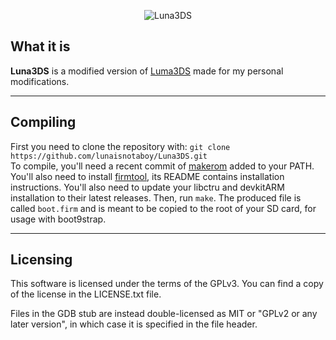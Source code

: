 <p align="center">
<img src="https://i.imgur.com/Hs4NtTy.png" alt="Luna3DS" title="Luna3DS" />
</p>

## What it is

**Luna3DS** is a modified version of [Luma3DS](https://github.com/AuroraWright/Luma3DS) made for my personal modifications.

---

## Compiling

First you need to clone the repository with: `git clone https://github.com/lunaisnotaboy/Luna3DS.git`  
To compile, you'll need a recent commit of [makerom](https://github.com/profi200/Project_CTR) added to your PATH. You'll also need to install [firmtool](https://github.com/TuxSH/firmtool), its README contains installation instructions.
You'll also need to update your libctru and devkitARM installation to their latest releases.
Then, run `make`.
The produced file is called `boot.firm` and is meant to be copied to the root of your SD card, for usage with boot9strap.

---

## Licensing

This software is licensed under the terms of the GPLv3.
You can find a copy of the license in the LICENSE.txt file.

Files in the GDB stub are instead double-licensed as MIT or "GPLv2 or any later version", in which case it is specified in the file header.

